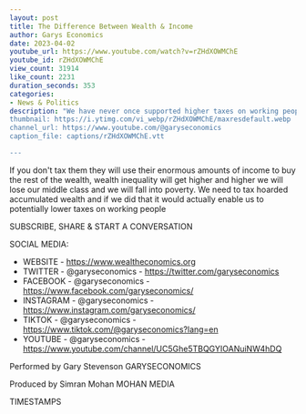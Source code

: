 ```yaml
---
layout: post
title: The Difference Between Wealth & Income
author: Garys Economics
date: 2023-04-02
youtube_url: https://www.youtube.com/watch?v=rZHdXOWMChE
youtube_id: rZHdXOWMChE
view_count: 31914
like_count: 2231
duration_seconds: 353
categories:
- News & Politics
description: "We have never once supported higher taxes on working people, this channel has always been about higher taxes on people with huge amounts of accumulated hoarded wealth.
thumbnail: https://i.ytimg.com/vi_webp/rZHdXOWMChE/maxresdefault.webp
channel_url: https://www.youtube.com/@garyseconomics
caption_file: captions/rZHdXOWMChE.vtt

---
```


If you don't tax them they will use their enormous amounts of income to buy the rest of the wealth, wealth inequality will get higher and higher we will lose our middle class and we will fall into poverty. We need to tax hoarded accumulated wealth and if we did that it would actually enable us to potentially lower taxes on working people


SUBSCRIBE, SHARE & START A CONVERSATION


SOCIAL MEDIA:
- WEBSITE - https://www.wealtheconomics.org
- TWITTER - @garyseconomics - https://twitter.com/garyseconomics
- FACEBOOK - @garyseconomics - https://www.facebook.com/garyseconomics/
- INSTAGRAM - @garyseconomics - https://www.instagram.com/garyseconomics/
- TIKTOK - @garyseconomics - https://www.tiktok.com/@garyseconomics?lang=en
- YOUTUBE - @garyseconomics - https://www.youtube.com/channel/UC5Ghe5TBQGYIOANuiNW4hDQ


Performed by Gary Stevenson
GARYSECONOMICS


Produced by Simran Mohan
MOHAN MEDIA


TIMESTAMPS
